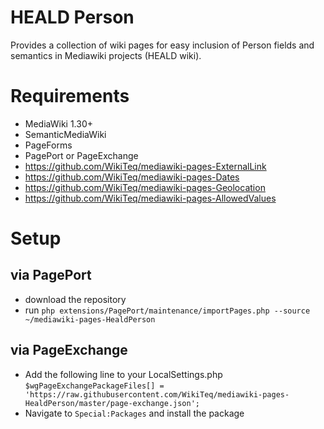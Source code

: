 # HEALD Person

Provides a collection of wiki pages for easy inclusion of Person fields and semantics in Mediawiki projects (HEALD wiki).

# Requirements

* MediaWiki 1.30+
* SemanticMediaWiki
* PageForms
* PagePort or PageExchange
* https://github.com/WikiTeq/mediawiki-pages-ExternalLink
* https://github.com/WikiTeq/mediawiki-pages-Dates
* https://github.com/WikiTeq/mediawiki-pages-Geolocation
* https://github.com/WikiTeq/mediawiki-pages-AllowedValues

# Setup

## via PagePort 

* download the repository
* run `php extensions/PagePort/maintenance/importPages.php --source ~/mediawiki-pages-HealdPerson`

## via PageExchange

* Add the following line to your LocalSettings.php `$wgPageExchangePackageFiles[] = 'https://raw.githubusercontent.com/WikiTeq/mediawiki-pages-HealdPerson/master/page-exchange.json';`
* Navigate to `Special:Packages` and install the package
